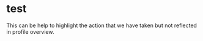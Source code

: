 # test #
This can be help to highlight the action that we have taken but not reflected in profile overview.

